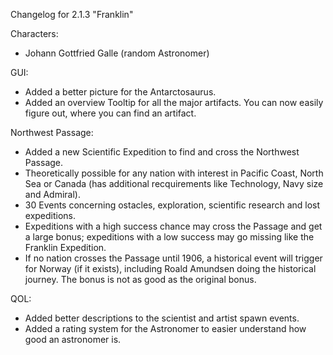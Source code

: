 Changelog for 2.1.3 "Franklin"

Characters:
- Johann Gottfried Galle (random Astronomer)

GUI:
- Added a better picture for the Antarctosaurus.
- Added an overview Tooltip for all the major artifacts. You can now easily figure out, where you can find an artifact.

Northwest Passage:
- Added a new Scientific Expedition to find and cross the Northwest Passage.
- Theoretically possible for any nation with interest in Pacific Coast, North Sea or Canada (has additional recquirements like Technology, Navy size and Admiral).
- 30 Events concerning ostacles, exploration, scientific research and lost expeditions.
- Expeditions with a high success chance may cross the Passage and get a large bonus; expeditions with a low success may go missing like the Franklin Expedition.
- If no nation crosses the Passage until 1906, a historical event will trigger for Norway (if it exists), including Roald Amundsen doing the historical journey. The bonus is not as good as the original bonus.

QOL:
- Added better descriptions to the scientist and artist spawn events.
- Added a rating system for the Astronomer to easier understand how good an astronomer is.
